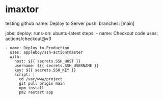 # imaxtor
testing github
name: Deploy to Server
  push:
    branches: [main]

jobs:
  deploy:
    runs-on: ubuntu-latest
    steps:
    - name: Checkout code
      uses: actions/checkout@v3

    - name: Deploy to Production
      uses: appleboy/ssh-action@master
      with:
        host: ${{ secrets.SSH_HOST }}
        username: ${{ secrets.SSH_USERNAME }}
        key: ${{ secrets.SSH_KEY }}
        script: |
          cd /var/www/project
          git pull origin main
          npm install
          pm2 restart app
          
